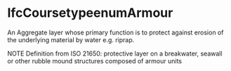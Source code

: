 IfcCoursetypeenumArmour
=======================
An Aggregate layer whose primary function is to protect against erosion of the
underlying material by water e.g. riprap.  
  
NOTE Definition from ISO 21650: protective layer on a breakwater, seawall or
other rubble mound structures composed of armour units


